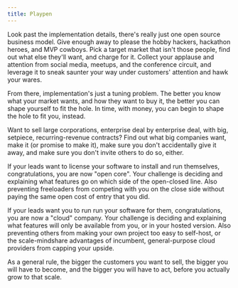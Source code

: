 ```yaml
---
title: Playpen
---
```


Look past the implementation details, there's really just one open source business model.  Give enough away to please the hobby hackers, hackathon heroes, and MVP cowboys.  Pick a target market that isn't those people, find out what else they'll want, and charge for it.  Collect your applause and attention from social media, meetups, and the conference circuit, and leverage it to sneak saunter your way under customers' attention and hawk your wares.

From there, implementation's just a tuning problem.  The better you know what your market wants, and how they want to buy it, the better you can shape yourself to fit the hole.  In time, with money, you can begin to shape the hole to fit you, instead.

Want to sell large corporations, enterprise deal by enterprise deal, with big, setpiece, recurring-revenue contracts?  Find out what big companies want, make it (or promise to make it), make sure you don't accidentally give it away, and make sure you don't invite others to do so, either.

If your leads want to license your software to install and run themselves, congratulations, you are now "open core".  Your challenge is deciding and explaining what features go on which side of the open-closed line.  Also preventing freeloaders from competing with you on the close side without paying the same open cost of entry that you did.

If your leads want you to run run your software for them, congratulations, you are now a "cloud" company.  Your challenge is deciding and explaining what features will only be available from you, or in your hosted version.  Also preventing others from making your own project too easy to self-host, or the scale-mindshare advantages of incumbent, general-purpose cloud providers from capping your upside.

As a general rule, the bigger the customers you want to sell, the bigger you will have to become, and the bigger you will have to act, before you actually grow to that scale.
